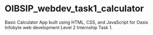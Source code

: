 # OIBSIP_webdev_task1_calculator
Basic Calculator App built using HTML, CSS, and JavaScript for Oasis Infobyte web development Level 2 Internship Task 1.
